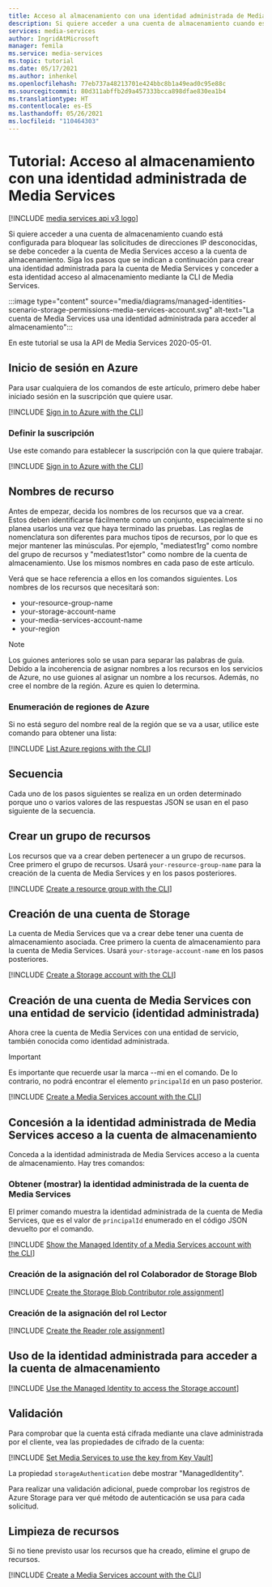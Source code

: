 ```yaml
---
title: Acceso al almacenamiento con una identidad administrada de Media Services
description: Si quiere acceder a una cuenta de almacenamiento cuando está configurada para bloquear las solicitudes de direcciones IP desconocidas, se debe conceder a la cuenta de Media Services acceso a la cuenta de almacenamiento. Siga los pasos que se indican a continuación para crear una identidad administrada para la cuenta de Media Services y conceder a esta identidad acceso al almacenamiento mediante la CLI de Media Services.
services: media-services
author: IngridAtMicrosoft
manager: femila
ms.service: media-services
ms.topic: tutorial
ms.date: 05/17/2021
ms.author: inhenkel
ms.openlocfilehash: 77eb737a48213701e424bbc8b1a49ead0c95e88c
ms.sourcegitcommit: 80d311abffb2d9a457333bcca898dfae830ea1b4
ms.translationtype: HT
ms.contentlocale: es-ES
ms.lasthandoff: 05/26/2021
ms.locfileid: "110464303"
---
```

# <a name="tutorial-access-storage-with-a-media-services-managed-identity"></a>Tutorial: Acceso al almacenamiento con una identidad administrada de Media Services

[!INCLUDE [media services api v3 logo](./includes/v3-hr.md)]

Si quiere acceder a una cuenta de almacenamiento cuando está configurada para bloquear las solicitudes de direcciones IP desconocidas, se debe conceder a la cuenta de Media Services acceso a la cuenta de almacenamiento. Siga los pasos que se indican a continuación para crear una identidad administrada para la cuenta de Media Services y conceder a esta identidad acceso al almacenamiento mediante la CLI de Media Services.

:::image type="content" source="media/diagrams/managed-identities-scenario-storage-permissions-media-services-account.svg" alt-text="La cuenta de Media Services usa una identidad administrada para acceder al almacenamiento":::

En este tutorial se usa la API de Media Services 2020-05-01.

## <a name="sign-in-to-azure"></a>Inicio de sesión en Azure

Para usar cualquiera de los comandos de este artículo, primero debe haber iniciado sesión en la suscripción que quiere usar.

 [!INCLUDE [Sign in to Azure with the CLI](./includes/task-sign-in-azure-cli.md)]

### <a name="set-subscription"></a>Definir la suscripción

Use este comando para establecer la suscripción con la que quiere trabajar.

[!INCLUDE [Sign in to Azure with the CLI](./includes/task-set-azure-subscription-cli.md)]

## <a name="resource-names"></a>Nombres de recurso

Antes de empezar, decida los nombres de los recursos que va a crear.  Estos deben identificarse fácilmente como un conjunto, especialmente si no planea usarlos una vez que haya terminado las pruebas. Las reglas de nomenclatura son diferentes para muchos tipos de recursos, por lo que es mejor mantener las minúsculas. Por ejemplo, "mediatest1rg" como nombre del grupo de recursos y "mediatest1stor" como nombre de la cuenta de almacenamiento. Use los mismos nombres en cada paso de este artículo.

Verá que se hace referencia a ellos en los comandos siguientes.  Los nombres de los recursos que necesitará son:

- your-resource-group-name
- your-storage-account-name
- your-media-services-account-name
- your-region

> [!NOTE]
> Los guiones anteriores solo se usan para separar las palabras de guía. Debido a la incoherencia de asignar nombres a los recursos en los servicios de Azure, no use guiones al asignar un nombre a los recursos.
> Además, no cree el nombre de la región.  Azure es quien lo determina.

### <a name="list-azure-regions"></a>Enumeración de regiones de Azure

Si no está seguro del nombre real de la región que se va a usar, utilice este comando para obtener una lista:

[!INCLUDE [List Azure regions with the CLI](./includes/task-list-azure-regions-cli.md)]

## <a name="sequence"></a>Secuencia

Cada uno de los pasos siguientes se realiza en un orden determinado porque uno o varios valores de las respuestas JSON se usan en el paso siguiente de la secuencia.

## <a name="create-a-resource-group"></a>Crear un grupo de recursos

Los recursos que va a crear deben pertenecer a un grupo de recursos. Cree primero el grupo de recursos. Usará `your-resource-group-name` para la creación de la cuenta de Media Services y en los pasos posteriores.

[!INCLUDE [Create a resource group with the CLI](./includes/task-create-resource-group-cli.md)]

## <a name="create-a-storage-account"></a>Creación de una cuenta de Storage

La cuenta de Media Services que va a crear debe tener una cuenta de almacenamiento asociada. Cree primero la cuenta de almacenamiento para la cuenta de Media Services. Usará `your-storage-account-name` en los pasos posteriores.

[!INCLUDE [Create a Storage account with the CLI](./includes/task-create-storage-account-cli.md)]

## <a name="create-a-media-services-account-with-a-service-principal-managed-identity"></a>Creación de una cuenta de Media Services con una entidad de servicio (identidad administrada)

Ahora cree la cuenta de Media Services con una entidad de servicio, también conocida como identidad administrada.

> [!IMPORTANT]
> Es importante que recuerde usar la marca --mi en el comando.  De lo contrario, no podrá encontrar el elemento `principalId` en un paso posterior.

[!INCLUDE [Create a Media Services account with the CLI](./includes/task-create-media-services-account-managed-identity-cli.md)]

## <a name="grant-the-media-services-managed-identity-access-to-the-storage-account"></a>Concesión a la identidad administrada de Media Services acceso a la cuenta de almacenamiento

Conceda a la identidad administrada de Media Services acceso a la cuenta de almacenamiento. Hay tres comandos:

### <a name="get-show-the-managed-identity-of-the-media-services-account"></a>Obtener (mostrar) la identidad administrada de la cuenta de Media Services

El primer comando muestra la identidad administrada de la cuenta de Media Services, que es el valor de `principalId` enumerado en el código JSON devuelto por el comando.

[!INCLUDE [Show the Managed Identity of a Media Services account with the CLI](./includes/task-show-account-managed-identity-cli.md)]

### <a name="create-the-storage-blob-contributor-role-assignment"></a>Creación de la asignación del rol Colaborador de Storage Blob

[!INCLUDE [Create the Storage Blob Contributor role assignment](./includes/task-create-storage-blob-contributor-role-cli.md)]

### <a name="create-the-reader-role-assignment"></a>Creación de la asignación del rol Lector

[!INCLUDE [Create the Reader role assignment](./includes/task-create-reader-role-cli.md)]

## <a name="use-the-managed-identity-to-access-the-storage-account"></a>Uso de la identidad administrada para acceder a la cuenta de almacenamiento

[!INCLUDE [Use the Managed Identity to access the Storage account](./includes/task-set-storage-managed-identity-cli.md)]

## <a name="validation"></a>Validación

Para comprobar que la cuenta está cifrada mediante una clave administrada por el cliente, vea las propiedades de cifrado de la cuenta:

[!INCLUDE [Set Media Services to use the key from Key Vault](./includes/task-show-account-managed-identity-cli.md)]

La propiedad `storageAuthentication` debe mostrar "ManagedIdentity".

Para realizar una validación adicional, puede comprobar los registros de Azure Storage para ver qué método de autenticación se usa para cada solicitud.

## <a name="clean-up-resources"></a>Limpieza de recursos

Si no tiene previsto usar los recursos que ha creado, elimine el grupo de recursos.

[!INCLUDE [Create a Media Services account with the CLI](./includes/clean-up-resources-cli.md)]
